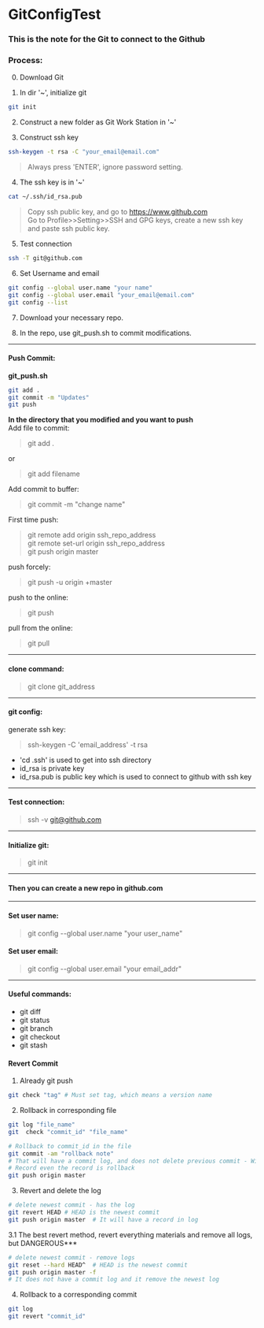 # GitConfigTest

### This is the note for the Git to connect to the Github
### Process:
0. Download Git<br>

1. In dir '~', initialize git <br>
```bash
git init
```

2. Construct a new folder as Git Work Station in '~'<br>

3. Construct ssh key<br>
```bash
ssh-keygen -t rsa -C "your_email@email.com"
```
> Always press 'ENTER', ignore password setting.<br>

4. The ssh key is in '~'<br>
```bash
cat ~/.ssh/id_rsa.pub
```
> Copy ssh public key, and go to https://www.github.com<br>
> Go to Profile>>Setting>>SSH and GPG keys, create a new ssh key and paste ssh public key.<br>

5. Test connection
```bash
ssh -T git@github.com
```

6. Set Username and email
```bash
git config --global user.name "your name"
git config --global user.email "your_email@email.com"
git config --list
```
7. Download your necessary repo.<br>

8. In the repo, use git_push.sh to commit modifications.<br>
------
#### Push Commit: <br>
<b>git_push.sh</b><br>
```bash
git add .
git commit -m "Updates"
git push
```

<b>In the directory that you modified and you want to push</b><br>
Add file to commit: <br>	
> git add . <br>
	
or 	<br>

> 	git add filename 

Add commit to buffer: 	<br>

> 	git commit -m "change name"

First time push:<br>	

> 	git remote add origin ssh_repo_address <br>
> 	git remote set-url origin ssh_repo_address <br>
> 	git push origin master <br>

push forcely:	<br>	

> 	git push -u origin +master

push to the online: 	<br>

> 	git push

pull from the online:	<br>

> 	git pull
------
#### clone command:<br>
> git clone git_address<br>
------
#### git config:<br>
generate ssh key: 
>	ssh-keygen -C 'email_address' -t rsa<br>
* 'cd .ssh' is used to get into ssh directory<br>
* id_rsa is private key<br>
* id_rsa.pub is public key which is used to connect to github with ssh key<br>
------
#### Test connection: 
> ssh -v git@github.com<br>
------
#### Initialize git: 
> git init<br>
------
#### Then you can create a new repo in github.com<br>
------
#### Set user name: 
> git config --global user.name "your user_name"<br>
#### Set user email: 
> git config --global user.email "your email_addr"<br>
------
#### Useful commands:<br>
* git diff<br>
* git status<br>
* git branch<br>
* git checkout<br>
* git stash<br>

#### Revert Commit
1. Already git push
```bash
git check "tag"	# Must set tag, which means a version name
```

2. Rollback in corresponding file
```bash
git log "file_name"
git  check "commit_id" "file_name"

# Rollback to commit_id in the file
git commit -am "rollback note"
# That will have a commit log, and does not delete previous commit - Will keep all logs
# Record even the record is rollback
git push origin master
```

3. Revert and delete the log
```bash
# delete newest commit - has the log
git revert HEAD	# HEAD is the newest commit
git push origin master	# It will have a record in log
```

3.1 The best revert method, revert everything materials and remove all logs, but DANGEROUS***
```bash
# delete newest commit - remove logs
git reset --hard HEAD^	# HEAD is the newest commit
git push origin master -f
# It does not have a commit log and it remove the newest log
```

4. Rollback to a corresponding commit
```bash
git log
git revert "commit_id"
```
